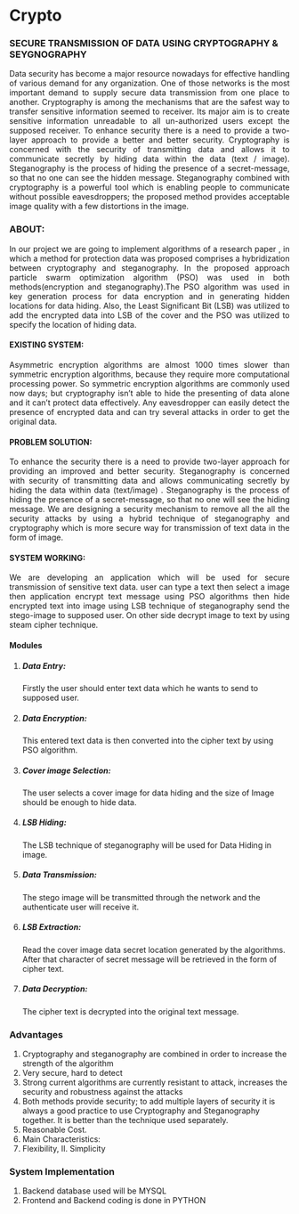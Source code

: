 # Crypto
### SECURE  TRANSMISSION OF DATA USING CRYPTOGRAPHY & SEYGNOGRAPHY
<p align="justify">
   Data security has become a major resource nowadays for effective handling of various demand for any organization. One of those networks is the most important demand to supply secure data transmission from one place to another. Cryptography is among the mechanisms that are the safest way to transfer sensitive information seemed to receiver. Its major aim is to create sensitive information unreadable to all  un-authorized users except the supposed receiver.
To enhance security there is a need to provide a two-layer approach to provide a better and better security. Cryptography is concerned with the security of transmitting data and allows it to communicate secretly by hiding data within the data (text / image). Steganography is the process of hiding the presence of a secret-message, so that no one can see the hidden message.
Steganography combined with cryptography is a powerful tool which is enabling people to communicate without possible eavesdroppers; the proposed method provides acceptable image quality with a few distortions in the image.
</p>

### ABOUT:
<p align="justify">
   In our project we are going to implement algorithms of a research paper , in which a method for protection data was proposed comprises a hybridization between cryptography and steganography. In the proposed approach particle swarm optimization algorithm (PSO) was used in both methods(encryption and steganography).The PSO algorithm was used in key generation process for data encryption and in generating hidden locations for data hiding. Also, the Least Significant Bit (LSB) was utilized to add the encrypted data into LSB of the cover and the PSO was utilized to specify the location of hiding data.
</p>

#### EXISTING SYSTEM:
<p align="justify">
   Asymmetric encryption algorithms are almost 1000 times slower than symmetric encryption algorithms, because they require more computational processing power. So symmetric encryption algorithms are commonly used now days; but cryptography isn’t able to hide the presenting of data alone and it can’t protect data effectively. Any eavesdropper can easily detect the presence of encrypted data and can try several attacks in order to get the original data.
</p>

#### PROBLEM SOLUTION:
<p align="justify">
   To enhance the security there is a need to provide two-layer approach for providing an improved and better security. Steganography is concerned with security of transmitting data and allows communicating secretly by hiding the data within data (text/image) . Steganography is the process of hiding the presence of a secret-message, so that no one will see the hiding message.
We are designing a security mechanism to remove all the all the security attacks  by using a hybrid technique of steganography and cryptography which is more secure way for transmission of text data in the form of image. 
</p>

#### SYSTEM  WORKING:
<p align="justify">
   We are developing an application which will be used for secure transmission of sensitive text data. user can type a text then select a image then application encrypt text message using PSO algorithms  then  hide encrypted text  into  image using LSB technique of steganography send the stego-image to  supposed user. On other side decrypt image to text by using steam cipher technique.
</p>

#### Modules

1. ##### Data Entry:
   Firstly the user should enter text data which he wants to send to supposed user.
2. ##### Data Encryption:
   This entered text data is then converted into the cipher text by using PSO algorithm.
3. ##### Cover image Selection:
   The user selects a cover image for data hiding and the size of Image should be enough to hide data.
4. ##### LSB Hiding:
   The LSB technique of steganography will be used for Data Hiding in image.
5. ##### Data Transmission:
   The stego image will be transmitted through the network and the authenticate user will receive it.
6. ##### LSB Extraction:
   Read the cover image data secret location generated by the algorithms. After that character of secret message will be retrieved in the form of cipher text.
7. ##### Data Decryption:
   The cipher text is decrypted into the original text message.

### Advantages
1.  Cryptography and steganography are combined in order to increase the strength of the algorithm
2.  Very secure, hard to detect
3.  Strong current algorithms are currently resistant to attack, increases the security and robustness against the attacks
4.  Both methods provide security; to add multiple layers of security it is always a good practice to use Cryptography and Steganography together. It is better than the technique used separately.
5.  Reasonable Cost. 
6.  Main Characteristics:
7.  Flexibility, II. Simplicity

### System Implementation
1.	Backend database used will be MYSQL
2.	Frontend and Backend coding is done in PYTHON
